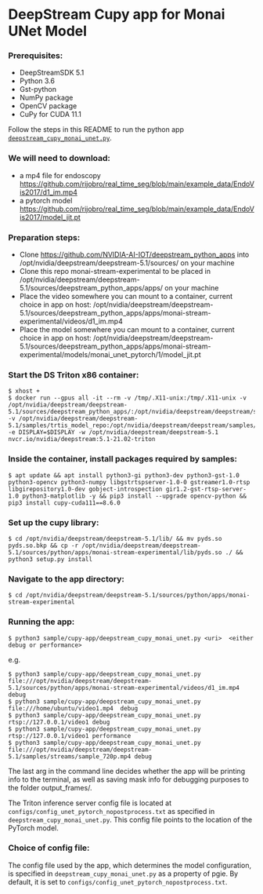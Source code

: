 # DeepStream Cupy app for Monai UNet Model 

### Prerequisites:
- DeepStreamSDK 5.1
- Python 3.6
- Gst-python
- NumPy package
- OpenCV package
- CuPy for CUDA 11.1

Follow the steps in this README to run the python app [`deepstream_cupy_monai_unet.py`](deepstream_cupy_monai_unet.py).

### We will need to download:
- a mp4 file for endoscopy https://github.com/rijobro/real_time_seg/blob/main/example_data/EndoVis2017/d1_im.mp4
- a pytorch model https://github.com/rijobro/real_time_seg/blob/main/example_data/EndoVis2017/model_jit.pt


### Preparation steps: 
- Clone https://github.com/NVIDIA-AI-IOT/deepstream_python_apps into /opt/nvidia/deepstream/deepstream-5.1/sources/ on your machine
- Clone this repo monai-stream-experimental to be placed in /opt/nvidia/deepstream/deepstream-5.1/sources/deepstream_python_apps/apps/ on your machine
- Place the video somewhere you can mount to a container, current choice in app on host: /opt/nvidia/deepstream/deepstream-5.1/sources/deepstream_python_apps/apps/monai-stream-experimental/videos/d1_im.mp4
- Place the model somewhere you can mount to a container, current choice in app on host: /opt/nvidia/deepstream/deepstream-5.1/sources/deepstream_python_apps/apps/monai-stream-experimental/models/monai_unet_pytorch/1/model_jit.pt

### Start the DS Triton x86 container:
    
    $ xhost +
    $ docker run --gpus all -it --rm -v /tmp/.X11-unix:/tmp/.X11-unix -v /opt/nvidia/deepstream/deepstream-5.1/sources/deepstream_python_apps/:/opt/nvidia/deepstream/deepstream/sources/python -v /opt/nvidia/deepstream/deepstream-5.1/samples/trtis_model_repo:/opt/nvidia/deepstream/deepstream/samples/trtis_model_repo -e DISPLAY=$DISPLAY -w /opt/nvidia/deepstream/deepstream-5.1  nvcr.io/nvidia/deepstream:5.1-21.02-triton


### Inside the container, install packages required by samples:
  
    $ apt update && apt install python3-gi python3-dev python3-gst-1.0 python3-opencv python3-numpy libgstrtspserver-1.0-0 gstreamer1.0-rtsp libgirepository1.0-dev gobject-introspection gir1.2-gst-rtsp-server-1.0 python3-matplotlib -y && pip3 install --upgrade opencv-python && pip3 install cupy-cuda111==8.6.0

### Set up the cupy library:
    $ cd /opt/nvidia/deepstream/deepstream-5.1/lib/ && mv pyds.so pyds.so.bkp && cp -r /opt/nvidia/deepstream/deepstream-5.1/sources/python/apps/monai-stream-experimental/lib/pyds.so ./ && python3 setup.py install

### Navigate to the app directory:
    $ cd /opt/nvidia/deepstream/deepstream-5.1/sources/python/apps/monai-stream-experimental


### Running the app:
    $ python3 sample/cupy-app/deepstream_cupy_monai_unet.py <uri>  <either debug or performance>
e.g.

    $ python3 sample/cupy-app/deepstream_cupy_monai_unet.py file:///opt/nvidia/deepstream/deepstream-5.1/sources/python/apps/monai-stream-experimental/videos/d1_im.mp4 debug
    $ python3 sample/cupy-app/deepstream_cupy_monai_unet.py file:///home/ubuntu/video1.mp4  debug
    $ python3 sample/cupy-app/deepstream_cupy_monai_unet.py rtsp://127.0.0.1/video1 debug
    $ python3 sample/cupy-app/deepstream_cupy_monai_unet.py rtsp://127.0.0.1/video1 performance
    $ python3 sample/cupy-app/deepstream_cupy_monai_unet.py file:///opt/nvidia/deepstream/deepstream-5.1/samples/streams/sample_720p.mp4 debug

The last arg in the command line decides whether the app will be printing info to the terminal, as well as saving mask info for debugging purposes to the folder output_frames/.

The Triton inference server config file is located at `configs/config_unet_pytorch_nopostprocess.txt` as specified in `deepstream_cupy_monai_unet.py`. This config file points to the location of the PyTorch model.


### Choice of config file:
The config file used by the app, which determines the model configuration, is specified in `deepstream_cupy_monai_unet.py` as a property of pgie. By default, it is set to `configs/config_unet_pytorch_nopostprocess.txt`.
